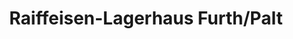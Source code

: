---
title: "Raiffeisen-Lagerhaus Furth/Palt"
url: /palt/raiffeisen-lagerhaus-furth-palt/
shop: Landwirtschaftlich
---